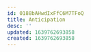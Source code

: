 ```yaml
---
id: 0188bAHwdIxFfC6M7TFoQ
title: Anticipation
desc: ''
updated: 1639762693858
created: 1639762693858
---
```


